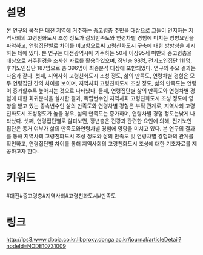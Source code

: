 # 설명
본 연구의 목적은 대전 지역에 거주하는 중고령층 주민을 대상으로 그들이 인지하는 지역사회의 고령친화도시 조성 정도가 삶의만족도와 연령차별 경험에 미치는 영향요인을 파악하고,
 연령집단별로 차이를 비교함으로써 고령친화도시 구축에 대한 방향성을 제시하는 데에 있다. 본 연구는 대전광역시에 거주하는 50세 이상95세 미만의 중고령층을 대상으로 거주환경을 
 조사한 자료를 활용하였으며, 장년층 98명, 전기노인집단 111명, 후기노인집단 187명으로 총 396명이 최종분석 대상에 포함되었다. 연구의 주요 결과는 다음과 같다. 
 첫째, 지역사회 고령친화도시 조성 정도, 삶의 만족도, 연령차별 경험은 모두 연령집단 간의 차이를 보이며, 지역사회 고령친화도시 조성 정도, 
 삶의 만족도는 연령이 증가할수록 높아지는 것으로 나타났다. 둘째, 연령집단별 삶의 만족도와 연령차별 경험에 대한 회귀분석을 실시한 결과, 
 독립변수인 지역사회 고령친화도시 조성 정도에 영향을 받고 있는 종속변수인 삶의 만족도와 연령차별 경험은 부적 관계로, 지역사회 고령친화도시 조성정도가 높을 경우,
  삶의 만족도는 증가하며, 연령차별 경험 정도는낮게 나타났다. 셋째, 연령집단별로 살펴보면, 장년층은 건강과 관련한 요인에 의해, 
  전기노인 집단은 동거 여부가 삶의 만족도와연령차별 경험에 영향을 미치고 있다.
   본 연구의 결과를 통해 지역사회 고령친화도시 조성 정도와 삶의 만족도 및 연령차별 경험과의 관계를 확인하고, 
   연령집단별 차이를 통해 지역사회의 고령친화도시 조성에 대한 기초자료를 제공하고자 한다.
# 키워드
#대전#중고령층#지역사회#고령친화도시#만족도
# 링크
http://lps3.www.dbpia.co.kr.libproxy.donga.ac.kr/journal/articleDetail?nodeId=NODE10731009
